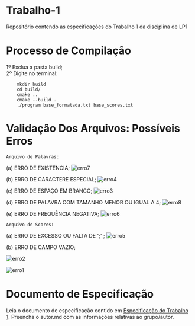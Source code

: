 # Trabalho-1
Repositório contendo as especificações do Trabalho 1 da disciplina de LP1
# Processo de Compilação
1º Exclua a pasta build; <br />
2º Digite no terminal: <br />
```
    mkdir build
    cd build/ 
    cmake ..
    cmake --build .
    ./program base_formatada.txt base_scores.txt
```
# Validação Dos Arquivos: Possíveis Erros

    Arquivo de Palavras:

(a) ERRO DE EXISTÊNCIA;
![erro7](https://user-images.githubusercontent.com/82531511/165169587-4716169f-6c34-42ca-994b-30ef84ba4e72.jpeg)

(b) ERRO DE CARACTERE ESPECIAL;
![erro4](https://user-images.githubusercontent.com/82531511/165169521-40e9aa40-c39d-4d5f-983d-4dcfed3ee9ad.jpeg)

(c) ERRO DE ESPAÇO EM BRANCO;
![erro3](https://user-images.githubusercontent.com/82531511/165169500-3a6e1d85-8c78-4fea-92a2-2001242befaf.jpeg)

(d) ERRO DE PALAVRA COM TAMANHO MENOR OU IGUAL A 4;
![erro8](https://user-images.githubusercontent.com/82531511/165169603-b6086557-c573-4507-bdff-b82436223fec.jpeg)

(e) ERRO DE FREQUÊNCIA NEGATIVA;
![erro6](https://user-images.githubusercontent.com/82531511/165169564-f3a13eed-8bc0-4883-85d2-e176df4e1b0c.jpeg)

    Arquivo de Scores:
    
(a) ERRO DE EXCESSO OU FALTA DE ';' ;
![erro5](https://user-images.githubusercontent.com/82531511/165169546-bc2b87cb-76fc-496e-8d7f-6819e51453a3.jpeg)

(b) ERRO DE CAMPO VAZIO;

![erro2](https://user-images.githubusercontent.com/82531511/165169481-7d8320bf-ffb7-474c-af95-e5a5072ee709.jpeg)

![erro1](https://user-images.githubusercontent.com/82531511/165169404-af0261fc-3a9d-4415-99b3-458119852ad2.jpeg)



# Documento de Especificação

Leia o documento de especificação contido em [Especificação do Trabalho 1](https://docs.google.com/document/d/1aa51VNLQ_jpZaEuGkMz2KE8feAkE48-TENZ9eqn48nk/edit?usp=sharing). Preencha o autor.md com as informações relativas ao grupo/autor.

